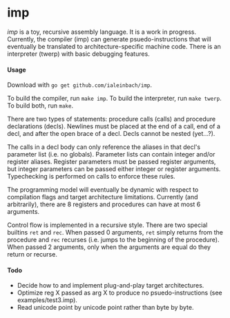# imp

*imp* is a toy, recursive assembly language. It is a work in progress. Currently, the compiler (imp) can generate psuedo-instructions that will eventually be translated to architecture-specific machine code. There is an interpreter (twerp) with basic debugging features.

#### Usage

Download with `go get github.com/ialeinbach/imp`.

To build the compiler, run `make imp`.
To build the interpreter, run `make twerp`.
To build both, run `make`.

There are two types of statements: procedure calls (calls) and procedure declarations (decls). Newlines must be placed at the end of a call, end of a decl, and after the open brace of a decl. Decls cannot be nested (yet...?).

The calls in a decl body can only reference the aliases in that decl's parameter list (i.e. no globals). Parameter lists can contain integer and/or register aliases. Register parameters must be passed register arguments, but integer parameters can be passed either integer or register arguments. Typechecking is performed on calls to enforce these rules.

The programming model will eventually be dynamic with respect to compilation flags and target architecture limitations. Currently (and arbitrarily), there are 8 registers and procedures can have at most 6 arguments.

Control flow is implemented in a recursive style. There are two special builtins `ret` and `rec`. When passed 0 arguments, `ret` simply returns from the procedure and `rec` recurses (i.e. jumps to the beginning of the procedure). When passed 2 arguments, only when the arguments are equal do they return or recurse.

#### Todo

* Decide how to and implement plug-and-play target architectures.
* Optimize reg X passed as arg X to produce no psuedo-instructions (see examples/test3.imp).
* Read unicode point by unicode point rather than byte by byte.
